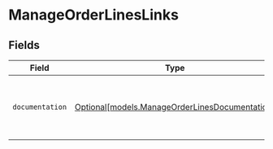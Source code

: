 # ManageOrderLinesLinks


## Fields

| Field                                                                                        | Type                                                                                         | Required                                                                                     | Description                                                                                  |
| -------------------------------------------------------------------------------------------- | -------------------------------------------------------------------------------------------- | -------------------------------------------------------------------------------------------- | -------------------------------------------------------------------------------------------- |
| `documentation`                                                                              | [Optional[models.ManageOrderLinesDocumentation]](../models/manageorderlinesdocumentation.md) | :heavy_minus_sign:                                                                           | The URL to the generic Mollie API error handling guide.                                      |